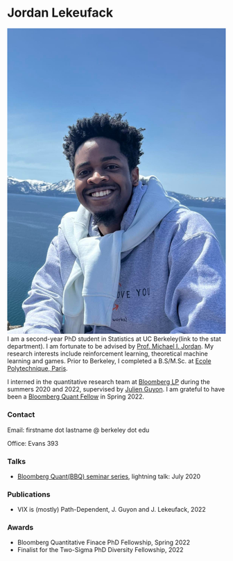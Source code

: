 # Jordan Lekeufack 
![Profile picture](/docs/assets/images/git_profile.jpg)
I am a second-year PhD student in Statistics at UC Berkeley(link to the stat department). I am fortunate to be advised by [Prof. Michael I. Jordan](http://people.eecs.berkeley.edu/~jordan/). My research interests include reinforcement learning, theoretical machine learning and games. Prior to Berkeley, I completed a B.S/M.Sc. at [Ecole Polytechnique, Paris](https://programmes.polytechnique.edu/en/ingenieur-polytechnicien-program/ingenieur-polytechnicien-program).

I interned in the quantitative research team at [Bloomberg LP](https://www.bloomberg.com/company/) during the summers 2020 and 2022, supervised by [Julien Guyon](https://cermics.enpc.fr/~guyon/). I am grateful to have been a [Bloomberg Quant Fellow](https://www.bloomberg.com/company/values/tech-at-bloomberg/quantitative-finance-phd-fellowship/) in Spring 2022.

### Contact
Email: firstname dot lastname @ berkeley dot edu

Office: Evans 393

### Talks
* [Bloomberg Quant(BBQ) seminar series](https://www.bloomberg.com/professional/quant-seminar-series/), lightning talk: July 2020

### Publications
* VIX is (mostly) Path-Dependent, J. Guyon and J. Lekeufack, 2022
<!-- ### Publications and Preprints -->

### Awards
* Bloomberg Quantitative Finace PhD Fellowship, Spring 2022
* Finalist for the Two-Sigma PhD Diversity Fellowship, 2022

